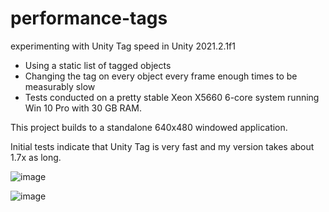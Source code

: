 # performance-tags
 experimenting with Unity Tag speed in Unity 2021.2.1f1
 
 <UL>
 <LI>Using a static list of tagged objects</LI>
 <LI>Changing the tag on every object every frame enough times to be measurably slow</LI>
 <LI>Tests conducted on a pretty stable Xeon X5660 6-core system running Win 10 Pro with 30 GB RAM.</LI>
 </UL>

This project builds to a standalone 640x480 windowed application.

Initial tests indicate that Unity Tag is very fast and my version takes about 1.7x as long.

![image](https://user-images.githubusercontent.com/39740472/140593734-c6026ca6-c815-4c51-8894-21c3954ae316.png)

![image](https://user-images.githubusercontent.com/39740472/140593739-b5176bfe-56fe-4f92-8883-a6b42dbe7063.png)

